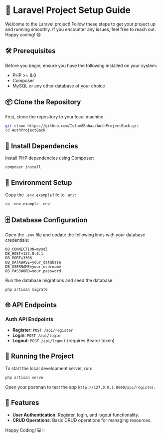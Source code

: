 # 🚀 Laravel Project Setup Guide

Welcome to the Laravel project! Follow these steps to get your project up and running smoothly. If you encounter any issues, feel free to reach out. Happy coding! 😄

## 🛠️ Prerequisites

Before you begin, ensure you have the following installed on your system:

- PHP >= 8.0
- Composer
- MySQL or any other database of your choice

## 📦 Clone the Repository

First, clone the repository to your local machine:

```bash
git clone https://github.com/Islam8Bahaa/AuthProjectBack.git
cd AuthProjectBack
```

## 🔧 Install Dependencies

Install PHP dependencies using Composer:

```bash
composer install
```

## 🔑 Environment Setup

Copy the `.env.example` file to `.env`:

```bash
cp .env.example .env
```

## 🗄️ Database Configuration

Open the `.env` file and update the following lines with your database credentials:

```env
DB_CONNECTION=mysql
DB_HOST=127.0.0.1
DB_PORT=3306
DB_DATABASE=your_database
DB_USERNAME=your_username
DB_PASSWORD=your_password
```

Run the database migrations and seed the database:

```bash
php artisan migrate
```

## 🌐 API Endpoints

### Auth API Endpoints

- **Register**: `POST /api/register`
- **Login**: `POST /api/login`
- **Logout**: `POST /api/logout` (requires Bearer token)

## 🔄 Running the Project

To start the local development server, run:

```bash
php artisan serve
```

Open your postman to test the app `http://127.0.0.1:8000/api/register`.

## 🌟 Features

- **User Authentication**: Register, login, and logout functionality.
- **CRUD Operations**: Basic CRUD operations for managing resources.



Happy Coding! 💻✨
